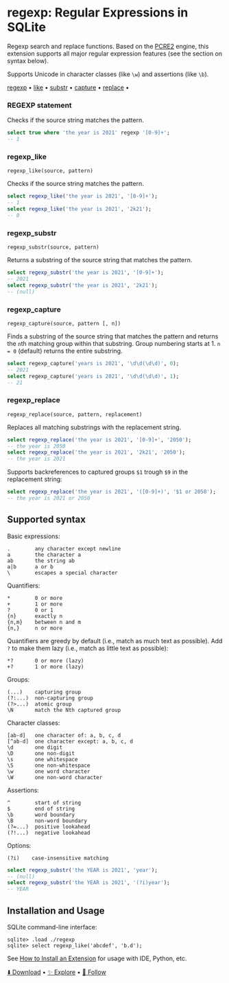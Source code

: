 # regexp: Regular Expressions in SQLite

Regexp search and replace functions. Based on the [PCRE2](https://github.com/pcre2project/pcre2) engine, this extension supports all major regular expression features (see the section on syntax below).

Supports Unicode in character classes (like `\w`) and assertions (like `\b`).

[regexp](#regexp-statement) •
[like](#regexp_like) •
[substr](#regexp_substr) •
[capture](#regexp_capture) •
[replace](#regexp_replace) •

### REGEXP statement

Checks if the source string matches the pattern.

```sql
select true where 'the year is 2021' regexp '[0-9]+';
-- 1
```

### regexp_like

```text
regexp_like(source, pattern)
```

Checks if the source string matches the pattern.

```sql
select regexp_like('the year is 2021', '[0-9]+');
-- 1
select regexp_like('the year is 2021', '2k21');
-- 0
```

### regexp_substr

```text
regexp_substr(source, pattern)
```

Returns a substring of the source string that matches the pattern.

```sql
select regexp_substr('the year is 2021', '[0-9]+');
-- 2021
select regexp_substr('the year is 2021', '2k21');
-- (null)
```

### regexp_capture

```text
regexp_capture(source, pattern [, n])
```

Finds a substring of the source string that matches the pattern and returns the `n`th matching group within that substring. Group numbering starts at 1. `n = 0` (default) returns the entire substring.

```sql
select regexp_capture('years is 2021', '\d\d(\d\d)', 0);
-- 2021
select regexp_capture('years is 2021', '\d\d(\d\d)', 1);
-- 21
```

### regexp_replace

```text
regexp_replace(source, pattern, replacement)
```

Replaces all matching substrings with the replacement string.

```sql
select regexp_replace('the year is 2021', '[0-9]+', '2050');
-- the year is 2050
select regexp_replace('the year is 2021', '2k21', '2050');
-- the year is 2021
```

Supports backreferences to captured groups `$1` trough `$9` in the replacement string:

```sql
select regexp_replace('the year is 2021', '([0-9]+)', '$1 or 2050');
-- the year is 2021 or 2050
```

## Supported syntax

Basic expressions:

```
.        any character except newline
a        the character a
ab       the string ab
a|b      a or b
\        escapes a special character
```

Quantifiers:

```
*        0 or more
+        1 or more
?        0 or 1
{n}      exactly n
{n,m}    between n and m
{n,}     n or more
```

Quantifiers are greedy by default (i.e., match as much text as possible). Add `?` to make them lazy (i.e., match as little text as possible):

```
*?       0 or more (lazy)
+?       1 or more (lazy)
```

Groups:

```
(...)    capturing group
(?:...)  non-capturing group
(?>...)  atomic group
\N       match the Nth captured group
```

Character classes:

```
[ab-d]   one character of: a, b, c, d
[^ab-d]  one character except: a, b, c, d
\d       one digit
\D       one non-digit
\s       one whitespace
\S       one non-whitespace
\w       one word character
\W       one non-word character
```

Assertions:

```
^        start of string
$        end of string
\b       word boundary
\B       non-word boundary
(?=...)  positive lookahead
(?!...)  negative lookahead
```

Options:

```
(?i)    case-insensitive matching
```

```sql
select regexp_substr('the YEAR is 2021', 'year');
-- (null)
select regexp_substr('the YEAR is 2021', '(?i)year');
-- YEAR
```

## Installation and Usage

SQLite command-line interface:

```
sqlite> .load ./regexp
sqlite> select regexp_like('abcdef', 'b.d');
```

See [How to Install an Extension](install.md) for usage with IDE, Python, etc.

[⬇️ Download](https://github.com/nalgeon/sqlean/releases/latest) •
[✨ Explore](https://github.com/nalgeon/sqlean) •
[🚀 Follow](https://antonz.org/subscribe/)
